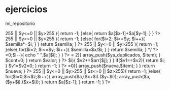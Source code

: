 ejercicios
==========

mi_repositorio

<?php


echo ejercicio_1(8,9);

    function ejercicio_1($x,$y){
        $a = array(7,6,8,4,9,2,10,0,11,-2);
        if($x<=0 || $x>255 || $y<=0 || $y>255 ){
         return -1;   
        }else{
            
            return $a[$x-1]+$a[$y-1];
        }    
    }
    ?>

<?php
echo ejercicio_2(3,4); 
    
    function ejercicio_2($x, $y){
        
        $semilla=$x;
        if($x<=0 || $x>255 || $y<=0 || $y>255 ){
             return -1; 
        }else{
        
        for($i=2; $i<=$y; $i++){
           $semilla*=$i;
           }
       }
       return $semilla;
            
    }    
    ?>
    
<?php
echo ejercicio_3(60,8); 
    
    function ejercicio_3($x, $y){
        
        $semilla=$x;
        if($x<=0 || $x>255 || $y<=0 || $y>255 ){
             return -1; 
        }else{
        
        for($i=2; $i<=$y; $i++){
           $semilla=$x/$i;
           }
       }
       return $semilla;
            
    }   */
?>

<?php
echo "la cadena 1 se diferencia de la segunda por \"".ejercicio_4("La vida es bella","El santo")."\""; 
    
    function ejercicio_4($x, $y){
        
        for($i=0; $i<strlen($y); $i++){
            $c=substr($y,$i,1);
            $total="";
            for($j=0; $j<strlen($x); $j++){
                 $f=substr($x,$j,1);
                if(strtoupper($c)!=strtoupper($f)){
                   $total.=$f;
                }
            }
            
         $x=$total;
         
        }
    return $total;
    }    
?>

<?php
$x=array(-3,-2,0,0,5,7,9,11,11,25);
print_r(ejercicio_5($x)); 
    
    function ejercicio_5($i){
        return array_values(array_unique($i));;
    } 
?>

<?php
ejercicio_6("hola soy carlos, y todo bien");

function ejercicio_6($str){
    $a=explode(" ",$str);
    for($i=count($a)-1;$i>=0;$i--){
        echo " ".$a[$i];
    }
}
?>

<?php
echo ejercicio_7("Cadena , !/+FFFca 122434");
 
 function ejercicio_7($str){
    $a=array("A","B","C","D","E","F","G","H","I","J","K","L","M","N","Ñ","O","P","Q","R","S","T","U","V","W","X","Y","Z");
    $total="";
    $f=true;
    for($i=0;$i<strlen($str);$i++){
        $c=substr($str,$i,1);
        for($j=0;$j<count($a);$j++){
            if($c==$a[$j]){
                $total.=chr(ord($c)+32);
                $f=false;
                break;
            }else{
                $f=true;
            }
        }
        if($f){
            $total.=$c;
        }
    }
    return $total;
 }
 ?>
 
 <?php
 echo ejercicio_8(". Ah, este es un texto de muestra, que da una lid de análisis" );
 
 function ejercicio_8($str){
    $total=0;
    $siHayA=false;
    for($i=0;$i<strlen($str);$i++){
        $c=substr($str,$i,1);
        if($c=="a" || $c=="A"){
            $siHayA=true;
        }
        if($c==" " || $i==strlen($str)-1){
            if($siHayA){
               $total+=1; 
            }
            $siHayA=false;
        }
    }
    return $total;
 }
 ?>
 
 <?php
 if(ejercicio_9(16)){
    echo "es correcto";
}else{
    echo "es falso";
}

function ejercicio_9($num){
    for($i=1;($i*$i)<$num;$i++){  
    }
    if(($i*$i)==$num){
            return true;            
    }else{
        return false;
    } 
}
?>

<?php
echo ejercicio_10(1,7);
 function ejercicio_10($x,$y){
    for($i=$x;$i<=$y;$i++){
        if(EsNumeroPerfecto($i)){
            return $i;
        }
    }
    return -1;
}
function EsNumeroPerfecto($num){
    $total=0;
    for($j=1;$j<$num;$j++){
      if($num%$j==0){
        $total+=$j;
      } 
    }
    if($total==$num){
        return true;
    }else{
        return false;
    }
}
?>

<?php
$mat=array(1,5,3,-2,4,2,4,-2,5,5,2,1,3);
echo ejercicio_11($mat);

function ejercicio_11($array){
    $cont=0;
    $repetidos = 0;
    $valor=0;
    $ya_duplicados = array();
    foreach($array as $item){
        
        for($u=0;$u<sizeof($array); $u++){
            if($item == $array[$u] && !in_array($item, $ya_duplicados)){
                ++$cont;
                if($repetidos<=$cont){
                    $repetidos=$cont;
                    $valor=$item;
                }
            }
        }
        
        if($cont >= 2){
            array_push($ya_duplicados, $item);
        }
        $cont=0;
        
    }
    return $valor;
    
}
?>

<?php
$a=array(-7, 1, 5, 2, -4, 3, 0);
 echo ejercicio_12($a);
 
function ejercicio_12($arr){
    $v1=0;
    $v2=0;
    for($i=0;$i<count($arr);$i++){
        for($j=0;$j<count($arr);$j++){
            if($j<$i){
                $v1+=$arr[$j];
            }
            if($j>$i){
                $v2+=$arr[$j];
            }
        }
        if($v1==$v2){
            return $i;
        }
        $v1=$v2=0;
    }
    return -1;
 }
 ?>
 
<?php
 $a=array(4,-3,-100,7,0,1,-6);
foreach(ejercicio_13($a) as $lista){
    echo $lista.", ";
}

function ejercicio_13($ar){
    $nueva=array();
    foreach($ar as $item){
        if($item<0){
           array_push($nueva,$item);
        }
    }
    foreach($ar as $item){
       if($item>=0){
           array_push($nueva,$item);
        } 
    }
    return $nueva;
}
?>

<?php
echo ejercicio_14(5,3,3);

    function ejercicio_14($x,$y,$z){
        $a=array();
        if($x<=0 || $x>255 || $y<=0 || $y>255 || $z<=0 || $z>255){
         return -1;   
        }else{
            for($i=0;$i<$z;$i++){
                array_push($a,($x+$i).($y+$i));
                array_push($a,($y+$i).($x+$i));
            }
            return $a[$z-1];
        }
        return -1;  
    }
    ?>
